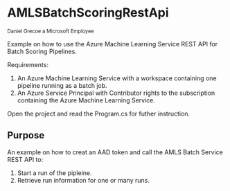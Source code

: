 # AMLSBatchScoringRestApi
<sup>Daniel Grecoe a Microsoft Employee</sup>


Example on how to use the Azure Machine Learning Service REST API for Batch Scoring Pipelines.

Requirements:
1. An Azure Machine Learning Service with a workspace containing one pipeline running as a batch job. 
2. An Azure Service Principal with Contributor rights to the subscription containing the Azure Machine Learning Service. 


Open the project and read the Program.cs for futher instruction. 

## Purpose
An example on how to creat an AAD token and call the AMLS Batch Service REST API to:
1. Start a run of the pipleine. 
2. Retrieve run information for one or many runs. 